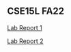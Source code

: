 ## CSE15L FA22
[Lab Report 1](https://github.com/xzhugeucsd/cse15l-lab-reports/blob/main/lab-report-1-week-0.md)

[Lab Report 2](https://github.com/xzhugeucsd/cse15l-lab-reports/blob/main/lab-report-1-week-1.md)

